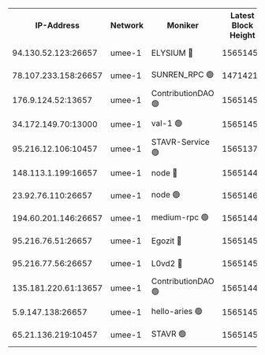 


<table><tr><th>IP-Address</th><th>Network</th><th>Moniker</th><th>Latest Block Height</th><th>Earliest Block Height</th><th>Catching Up</th><th>Tx Index</th><th>Voting Power</th><th>Scan Time</th></tr><tr><td>94.130.52.123:26657</td><td>umee-1</td><td>ELYSIUM 🔴</td><td>15651457</td><td>3216011</td><td>False</td><td>off</td><td>27131146</td><td>2025-01-11T13:40:05.941135821UTC</td></tr><tr><td>78.107.233.158:26657</td><td>umee-1</td><td>SUNREN_RPC 🟢</td><td>14714211</td><td>13338194</td><td>False</td><td>on</td><td>0</td><td>2025-01-11T13:39:44.664160882UTC</td></tr><tr><td>176.9.124.52:13657</td><td>umee-1</td><td>ContributionDAO 🟢</td><td>15651452</td><td>13924595</td><td>False</td><td>on</td><td>0</td><td>2025-01-11T13:39:36.063319386UTC</td></tr><tr><td>34.172.149.70:13000</td><td>umee-1</td><td>val-1 🟢</td><td>15651451</td><td>14743001</td><td>False</td><td>off</td><td>0</td><td>2025-01-11T13:39:29.644113264UTC</td></tr><tr><td>95.216.12.106:10457</td><td>umee-1</td><td>STAVR-Service 🟢</td><td>15651375</td><td>15224001</td><td>False</td><td>on</td><td>0</td><td>2025-01-11T13:39:59.252311558UTC</td></tr><tr><td>148.113.1.199:16657</td><td>umee-1</td><td>node 🔴</td><td>15651444</td><td>15235192</td><td>False</td><td>off</td><td>1666214</td><td>2025-01-11T13:39:03.869906141UTC</td></tr><tr><td>23.92.76.110:26657</td><td>umee-1</td><td>node 🟢</td><td>15651462</td><td>15458270</td><td>False</td><td>on</td><td>0</td><td>2025-01-11T13:40:35.992529124UTC</td></tr><tr><td>194.60.201.146:26657</td><td>umee-1</td><td>medium-rpc 🟢</td><td>15651444</td><td>15489235</td><td>False</td><td>on</td><td>0</td><td>2025-01-11T13:39:06.285478087UTC</td></tr><tr><td>95.216.76.51:26657</td><td>umee-1</td><td>Egozit 🔴</td><td>15651457</td><td>15551457</td><td>False</td><td>off</td><td>38712086</td><td>2025-01-11T13:40:05.681241198UTC</td></tr><tr><td>95.216.77.56:26657</td><td>umee-1</td><td>L0vd2 🔴</td><td>15651459</td><td>15551459</td><td>False</td><td>off</td><td>38606881</td><td>2025-01-11T13:40:16.525929774UTC</td></tr><tr><td>135.181.220.61:13657</td><td>umee-1</td><td>ContributionDAO 🟢</td><td>15651443</td><td>15644920</td><td>False</td><td>off</td><td>0</td><td>2025-01-11T13:38:59.019601279UTC</td></tr><tr><td>5.9.147.138:26657</td><td>umee-1</td><td>hello-aries 🟢</td><td>15651450</td><td>15649461</td><td>False</td><td>off</td><td>0</td><td>2025-01-11T13:39:24.821132582UTC</td></tr><tr><td>65.21.136.219:10457</td><td>umee-1</td><td>STAVR 🟢</td><td>15651459</td><td>15650001</td><td>False</td><td>on</td><td>0</td><td>2025-01-11T13:40:18.976373109UTC</td></tr></table>